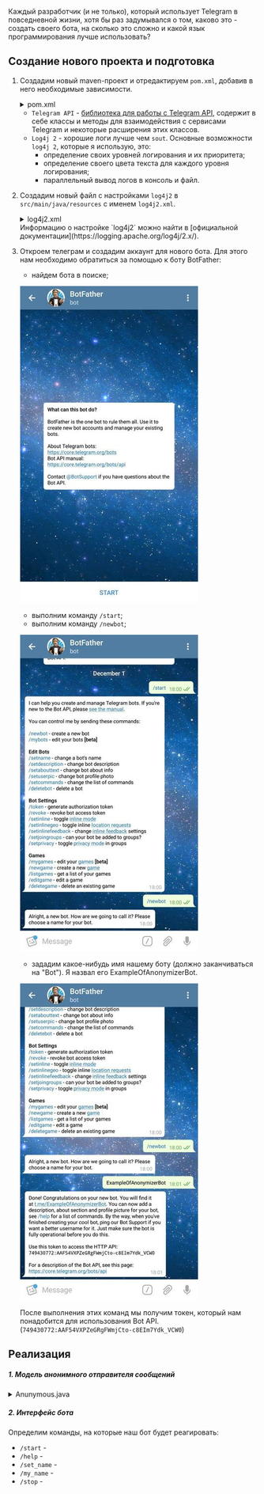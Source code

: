 Каждый разработчик (и не только), который использует Telegram в повседневной жизни, хотя бы раз задумывался о том,
каково это - создать своего бота, на сколько это сложно и какой язык программирования лучше использовать?

## Создание нового проекта и подготовка
1. Создадим новый maven-проект и отредактируем `pom.xml`, добавив в него необходимые зависимости.

    <details>
        <summary>pom.xml</summary>        
        
    ```xml
    <?xml version="1.0" encoding="UTF-8"?>
    <project xmlns="http://maven.apache.org/POM/4.0.0"
             xmlns:xsi="http://www.w3.org/2001/XMLSchema-instance"
             xsi:schemaLocation="http://maven.apache.org/POM/4.0.0 http://maven.apache.org/xsd/maven-4.0.0.xsd">
        <modelVersion>4.0.0</modelVersion>

        <groupId>io.example</groupId>
        <artifactId>anonymizerbot</artifactId>
        <version>1.0-SNAPSHOT</version>

        <build>
            <plugins>
                <plugin>
                    <groupId>org.apache.maven.plugins</groupId>
                    <artifactId>maven-compiler-plugin</artifactId>
                    <configuration>
                        <source>8</source>
                        <target>8</target>
                    </configuration>
                </plugin>
            </plugins>
        </build>

        <dependencies>

            <!-- Telegram API -->
            <dependency>
                <groupId>org.telegram</groupId>
                <artifactId>telegrambots</artifactId>
                <version>LATEST</version>
            </dependency>
            <dependency>
                <groupId>org.telegram</groupId>
                <artifactId>telegrambotsextensions</artifactId>
                <version>LATEST</version>
            </dependency>

            <!-- Log4j 2 -->
            <dependency>
                <groupId>org.apache.logging.log4j</groupId>
                <artifactId>log4j-api</artifactId>
                <version>2.11.1</version>
            </dependency>
            <dependency>
                <groupId>org.apache.logging.log4j</groupId>
                <artifactId>log4j-core</artifactId>
                <version>2.11.1</version>
            </dependency>

        </dependencies>

    </project>
    ```
    </details>

    * `Telegram API` - [библиотека для работы с Telegram API](https://github.com/rubenlagus/TelegramBots),
        содержит в себе классы и методы для взаимодействия с сервисами Telegram и некоторые расширения
        этих классов.
    * `Log4j 2` - хорошие логи лучше чем `sout`. Основные возможности `log4j 2`, которые я использую, это:
        * определение своих уровней логирования и их приоритета;
        * определение своего цвета текста для каждого уровня логирования;
        * параллельный вывод логов в консоль и файл.
    
2. Создадим новый файл с настройками `log4j2` в `src/main/java/resources` с именем `log4j2.xml`.
    <details>
        <summary>log4j2.xml</summary>
    
    ```xml
    <?xml version="1.0" encoding="UTF-8" ?>
    <Configuration status="WARN">

        <CustomLevels>
            <CustomLevel name="QUERY_STRANGE" intLevel="360"/>
            <CustomLevel name="QUERY_SUCCESS" intLevel="340"/>
        </CustomLevels>

        <Appenders>
            <Console name="Console" target="SYSTEM_OUT">
                <PatternLayout pattern="%highlight{%d{HH:mm:ss} [%t] %-5level %logger{36} - %msg%n}{STRANGE_USER=bright yellow bold, SUCCESS_USER=bright green bold}"/>
            </Console>
        </Appenders>

        <Loggers>
            <Logger name="io.example.anonymizerbot" level="info" additivity="false">
                <AppenderRef ref="Console"/>
            </Logger>
        </Loggers>

        <Root>
            <Appender ref="Console"/>
        </Root> 
     
    </Configuration> 
    ```
    </details>
    Информацию о настройке `log4j2` можно найти в [официальной документации](https://logging.apache.org/log4j/2.x/).
    
3. Откроем телеграм и создадим аккаунт для нового бота.
    Для этого нам необходимо обратиться за помощью к боту BotFather:
    * найдем бота в поиске;
    
    ![botfather/welcome](images/botfather/welcome.jpg)
    * выполним команду `/start`;
    * выполним команду `/newbot`;
    
    ![botfather/newbot](images/botfather/newbot.jpg)
    * зададим какое-нибудь имя нашему боту (должно заканчиваться на "Bot"). Я назвал его ExampleOfAnonymizerBot.
    
    ![botfather/newbot_setname](images/botfather/newbot_setname.jpg)
    
    После выполнения этих команд мы получим токен, который нам понадобится для использования Bot API.
    (`749430772:AAF54VXPZeGRgFWmjCto-c8EIm7Ydk_VCW0`)
    
## Реализация
##### 1. Модель анонимного отправителя сообщений

<details>
    <summary>Anunymous.java</summary> 
    
```java
package io.example.anonymizerbot.model;

import org.telegram.telegrambots.meta.api.objects.Chat;
import org.telegram.telegrambots.meta.api.objects.User;

public final class Anonymous {

    private final User mUser;
    private final Chat mChat;
    private String mDisplayedName;

    public Anonymous(User user, Chat chat) {
        mUser = user;
        mChat = chat;
    }

    @Override
    public int hashCode() {
        return mUser.hashCode();
    }

    @Override
    public boolean equals(Object obj) {
        return obj instanceof User && mUser.equals(obj);
    }

    public User getUser() {
        return mUser;
    }

    public Chat getChat() {
        return mChat;
    }

    public String getDisplayedName() {
        return mDisplayedName;
    }

    public void setDisplayedName(String displayedName) {
        mDisplayedName = displayedName;
    }
} 
```
</details> 

##### 2. Интерфейс бота
Определим команды, на которые наш бот будет реагировать:
- `/start` - 
- `/help` - 
- `/set_name` - 
- `/my_name` - 
- `/stop` - 


